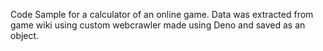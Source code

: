 Code Sample for a calculator of an online game. Data was extracted from game wiki using custom webcrawler made using Deno and saved as an object. 
